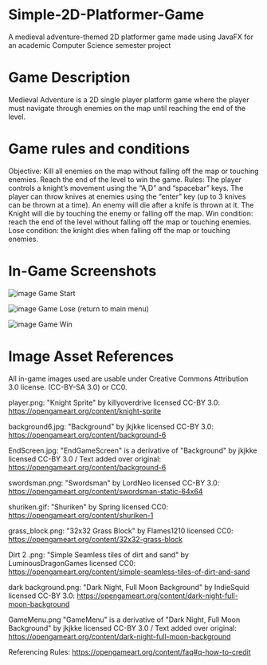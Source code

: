 # Simple-2D-Platformer-Game
A medieval adventure-themed 2D platformer game made using JavaFX for an academic Computer Science semester project

# Game Description
Medieval Adventure is a 2D single player platform game where the player must navigate through enemies on the map until reaching the end of the level.

# Game rules and conditions
Objective: Kill all enemies on the map without falling off the map or touching enemies. Reach the end of the level to win the game.
Rules: The player controls a knight’s movement using the “A,D” and “spacebar” keys. The player can throw knives at enemies using the “enter” key (up to 3 knives can be thrown at a time). An enemy will die after a knife is thrown at it. The Knight will die by touching the enemy or falling off the map.
Win condition: reach the end of the level without falling off the map or touching enemies.
Lose condition: the knight dies when falling off the map or touching enemies.

# In-Game Screenshots
![image](https://github.com/DCDev23/Simple-2D-Platformer-Game/assets/140951773/c0da7946-902f-4520-8a77-c4e4259766ee)
Game Start

![image](https://github.com/DCDev23/Simple-2D-Platformer-Game/assets/140951773/39368596-a848-4275-a39c-46faffc4a341)
Game Lose (return to main menu)

![image](https://github.com/DCDev23/Simple-2D-Platformer-Game/assets/140951773/f2b07e6d-9f0d-4bfc-97a7-5882b2cb3cb5)
Game Win

# Image Asset References
All in-game images used are usable under Creative Commons Attribution 3.0 license. (CC-BY-SA 3.0) or CC0.

player.png:
"Knight Sprite" by killyoverdrive licensed CC-BY 3.0: https://opengameart.org/content/knight-sprite

background6.jpg:
"Background" by jkjkke licensed CC-BY 3.0: https://opengameart.org/content/background-6

EndScreen.jpg:
"EndGameScreen" is a derivative of "Background" by jkjkke licensed CC-BY 3.0 / Text added over original: https://opengameart.org/content/background-6

swordsman.png:
"Swordsman" by LordNeo licensed CC-BY 3.0: https://opengameart.org/content/swordsman-static-64x64

shuriken.gif:
"Shuriken" by Spring licensed CC0: https://opengameart.org/content/shuriken-1

grass_block.png:
"32x32 Grass Block" by Flames1210 licensed CC0: https://opengameart.org/content/32x32-grass-block

Dirt 2 .png:
"Simple Seamless tiles of dirt and sand" by LuminousDragonGames licensed CC0: https://opengameart.org/content/simple-seamless-tiles-of-dirt-and-sand

dark background.png:
"Dark Night, Full Moon Background" by IndieSquid licensed CC-BY 3.0: https://opengameart.org/content/dark-night-full-moon-background

GameMenu.png
"GameMenu" is a derivative of "Dark Night, Full Moon Background" by jkjkke licensed CC-BY 3.0 / Text added over original: https://opengameart.org/content/dark-night-full-moon-background

Referencing Rules: https://opengameart.org/content/faq#q-how-to-credit




